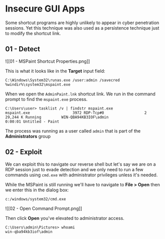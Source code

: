 # Insecure GUI Apps

Some shortcut programs are highly unlikely to appear in cyber penetration sessions. Yet this technique was also used as a persistence technique just to modify the shortcut link.

## 01 - Detect

![[01 - MSPaint Shortcut Properties.png]]

This is what it looks like in the **Target** input field:

```
C:\Windows\System32\runas.exe /user:admin /savecred %windir%\system32\mspaint.exe
```

When we open the `AdminPaint.lnk` shortcut link. We run in the command prompt to find the `mspaint.exe` process.

```
C:\Users\user> tasklist /v | findstr mspaint.exe
mspaint.exe                   3972 RDP-Tcp#0                  2     29,244 K Running         WIN-QBA94KB3IOF\admin                                   0:00:01 Untitled - Paint
```

The process was running as a user called `admin` that is part of the **Administrators** group

## 02 - Exploit

We can exploit this to navigate our reverse shell but let's say we are on a RDP session just to evade detection and we only need to run a few commands using `cmd.exe` with administrator privileges unless it's needed.

While the MSPaint is still running we'll have to navigate to **File > Open** then we enter this in the dialog box:

```
c:/windows/system32/cmd.exe
```

![[02 - Open Command Prompt.png]]

Then click **Open** you've elevated to administrator access.

```
C:\Users\admin\Pictures> whoami
win-qba94kb3iof\admin
```